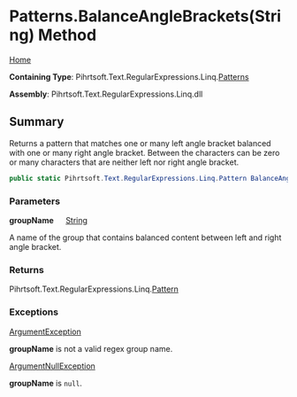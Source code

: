 # Patterns\.BalanceAngleBrackets\(String\) Method

[Home](../../../../../../README.md)

**Containing Type**: Pihrtsoft\.Text\.RegularExpressions\.Linq\.[Patterns](../README.md)

**Assembly**: Pihrtsoft\.Text\.RegularExpressions\.Linq\.dll

## Summary

Returns a pattern that matches one or many left angle bracket balanced with one or many right angle bracket\.
Between the characters can be zero or many characters that are neither left nor right angle bracket\.

```csharp
public static Pihrtsoft.Text.RegularExpressions.Linq.Pattern BalanceAngleBrackets(string groupName)
```

### Parameters

**groupName** &emsp; [String](https://docs.microsoft.com/en-us/dotnet/api/system.string)

A name of the group that contains balanced content between left and right angle bracket\.

### Returns

Pihrtsoft\.Text\.RegularExpressions\.Linq\.[Pattern](../../Pattern/README.md)

### Exceptions

[ArgumentException](https://docs.microsoft.com/en-us/dotnet/api/system.argumentexception)

**groupName** is not a valid regex group name\.

[ArgumentNullException](https://docs.microsoft.com/en-us/dotnet/api/system.argumentnullexception)

**groupName** is `null`\.

